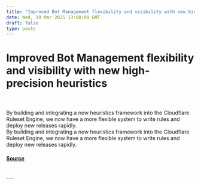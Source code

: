 ```yaml
---
title: "Improved Bot Management flexibility and visibility with new high-precision heuristics"
date: Wed, 19 Mar 2025 13:00:00 GMT
draft: false
type: posts
---
```

# Improved Bot Management flexibility and visibility with new high-precision heuristics

<br/>

<br/>
 By building and integrating a new heuristics framework into the Cloudflare Ruleset Engine, we now have a more flexible system to write rules and deploy new releases rapidly. 
<br/>
By building and integrating a new heuristics framework into the Cloudflare Ruleset Engine, we now have a more flexible system to write rules and deploy new releases rapidly.

#### [Source](https://blog.cloudflare.com/bots-heuristics/)

<br/>
---
